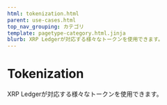 ```yaml
---
html: tokenization.html
parent: use-cases.html
top_nav_grouping: カテゴリ
template: pagetype-category.html.jinja
blurb: XRP Ledgerが対応する様々なトークンを使用できます。
---
```

# Tokenization

XRP Ledgerが対応する様々なトークンを使用できます。